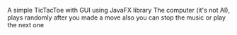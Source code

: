 A simple TicTacToe with GUI using JavaFX library
The computer (it's not AI), plays randomly after you made a move
also you can stop the music or play the next one
